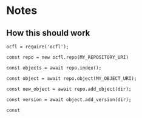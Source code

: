 # Notes

## How this should work

    ocfl = require('ocfl');

    const repo = new ocfl.repo(MY_REPOSITORY_URI)

    const objects = await repo.index();

    const object = await repo.object(MY_OBJECT_URI);

    const new_object = await repo.add_object(dir);

    const version = await object.add_version(dir);

    const 